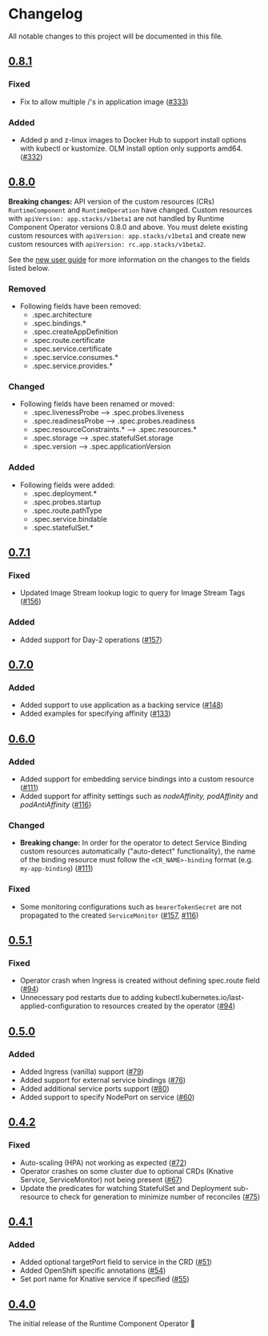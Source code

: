 <!--
This file includes chronologically ordered list of notable changes visible to end users for each version of the Runtime Component Operator. Keep a summary of the change and link to the pull request.

The format is based on [Keep a Changelog](https://keepachangelog.com/en/1.0.0/),
and this project adheres to [Semantic Versioning](https://semver.org/spec/v2.0.0.html).
-->

# Changelog
All notable changes to this project will be documented in this file.

## [0.8.1]

### Fixed

- Fix to allow multiple /'s in application image ([#333](https://github.com/application-stacks/runtime-component-operator/pull/333))

### Added

- Added p and z-linux images to Docker Hub to support install options with kubectl or kustomize. OLM install option only supports amd64. ([#332](https://github.com/application-stacks/runtime-component-operator/pull/332))

## [0.8.0]

**Breaking changes:** API version of the custom resources (CRs) `RuntimeComponent` and `RuntimeOperation` have changed. Custom resources with `apiVersion: app.stacks/v1beta1` are not handled by Runtime Component Operator versions 0.8.0 and above. You must delete existing custom resources with `apiVersion: app.stacks/v1beta1` and create new custom resources with `apiVersion: rc.app.stacks/v1beta2`.

See the [new user guide](https://github.com/application-stacks/runtime-component-operator/blob/main/doc/user-guide-v1beta2.adoc) for more information on the changes to the fields listed below.

### Removed

- Following fields have been removed:
  - .spec.architecture
  - .spec.bindings.*
  - .spec.createAppDefinition
  - .spec.route.certificate
  - .spec.service.certificate
  - .spec.service.consumes.*
  - .spec.service.provides.*

### Changed

- Following fields have been renamed or moved:
  - .spec.livenessProbe --> .spec.probes.liveness
  - .spec.readinessProbe --> .spec.probes.readiness
  - .spec.resourceConstraints.* --> .spec.resources.*
  - .spec.storage --> .spec.statefulSet.storage
  - .spec.version --> .spec.applicationVersion

### Added

- Following fields were added: 
  - .spec.deployment.*
  - .spec.probes.startup
  - .spec.route.pathType
  - .spec.service.bindable
  - .spec.statefulSet.*

## [0.7.1]

### Fixed

- Updated Image Stream lookup logic to query for Image Stream Tags ([#156](https://github.com/application-stacks/runtime-component-operator/pull/156))

### Added

- Added support for Day-2 operations ([#157](https://github.com/application-stacks/runtime-component-operator/pull/157))

## [0.7.0]

### Added

- Added support to use application as a backing service ([#148](https://github.com/application-stacks/runtime-component-operator/pull/148))
- Added examples for specifying affinity ([#133](https://github.com/application-stacks/runtime-component-operator/pull/133))

## [0.6.0]

### Added

- Added support for embedding service bindings into a custom resource ([#111](https://github.com/application-stacks/runtime-component-operator/pull/111))
- Added support for affinity settings such as _nodeAffinity, podAffinity_ and _podAntiAffinity_ ([#116](https://github.com/application-stacks/runtime-component-operator/pull/116))

### Changed

- **Breaking change:** In order for the operator to detect Service Binding custom resources automatically ("auto-detect" functionality), the name of the binding resource must follow the `<CR_NAME>-binding` format (e.g. `my-app-binding`) ([#111](https://github.com/application-stacks/runtime-component-operator/pull/111))

### Fixed

- Some monitoring configurations such as `bearerTokenSecret` are not propagated to the created `ServiceMonitor` ([#157](https://github.com/OpenLiberty/open-liberty-operator/issues/157), [#116](https://github.com/application-stacks/runtime-component-operator/pull/116))

## [0.5.1]

### Fixed

- Operator crash when Ingress is created without defining spec.route field ([#94](https://github.com/application-stacks/runtime-component-operator/pull/94))
- Unnecessary pod restarts due to adding kubectl.kubernetes.io/last-applied-configuration to resources created by the operator ([#94](https://github.com/application-stacks/runtime-component-operator/pull/94))


## [0.5.0]

### Added

- Added Ingress (vanilla) support ([#79](https://github.com/application-stacks/runtime-component-operator/pull/79))
- Added support for external service bindings ([#76](https://github.com/application-stacks/runtime-component-operator/pull/76))
- Added additional service ports support ([#80](https://github.com/application-stacks/runtime-component-operator/pull/80))
- Added support to specify NodePort on service ([#60](https://github.com/application-stacks/runtime-component-operator/pull/60))

## [0.4.2]

### Fixed

- Auto-scaling (HPA) not working as expected ([#72](https://github.com/application-stacks/runtime-component-operator/pull/72))
- Operator crashes on some cluster due to optional CRDs (Knative Service, ServiceMonitor) not being present ([#67](https://github.com/application-stacks/runtime-component-operator/pull/67))
- Update the predicates for watching StatefulSet and Deployment sub-resource to check for generation to minimize number of reconciles ([#75](https://github.com/application-stacks/runtime-component-operator/pull/75))

## [0.4.1]

### Added

- Added optional targetPort field to service in the CRD ([#51](https://github.com/application-stacks/runtime-component-operator/pull/51))
- Added OpenShift specific annotations ([#54](https://github.com/application-stacks/runtime-component-operator/pull/54))
- Set port name for Knative service if specified ([#55](https://github.com/application-stacks/runtime-component-operator/pull/55))

## [0.4.0]

The initial release of the Runtime Component Operator 🎉


[Unreleased]: https://github.com/application-stacks/runtime-component-operator/compare/v0.8.1...HEAD
[0.8.1]: https://github.com/application-stacks/runtime-component-operator/releases/tag/v0.8.1
[0.8.0]: https://github.com/application-stacks/runtime-component-operator/releases/tag/v0.8.0
[0.7.1]: https://github.com/application-stacks/runtime-component-operator/releases/tag/v0.7.1
[0.7.0]: https://github.com/application-stacks/runtime-component-operator/releases/tag/v0.7.0
[0.6.0]: https://github.com/application-stacks/runtime-component-operator/releases/tag/v0.6.0
[0.5.1]: https://github.com/application-stacks/runtime-component-operator/releases/tag/v0.5.1
[0.5.0]: https://github.com/application-stacks/runtime-component-operator/releases/tag/v0.5.0
[0.4.2]: https://github.com/application-stacks/runtime-component-operator/releases/tag/v0.4.2
[0.4.1]: https://github.com/application-stacks/runtime-component-operator/releases/tag/v0.4.1
[0.4.0]: https://github.com/application-stacks/runtime-component-operator/releases/tag/v0.4.0

